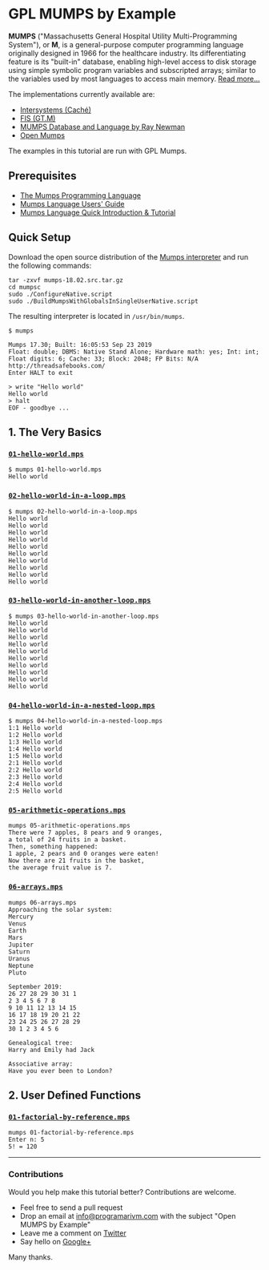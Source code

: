# GPL MUMPS by Example

**MUMPS** ("Massachusetts General Hospital Utility Multi-Programming System"), or **M**, is a general-purpose computer programming language originally designed in 1966 for the healthcare industry. Its differentiating feature is its "built-in" database, enabling high-level access to disk storage using simple symbolic program variables and subscripted arrays; similar to the variables used by most languages to access main memory. [Read more...](https://en.wikipedia.org/wiki/MUMPS)

The implementations currently available are:

- [Intersystems (Caché)](http://www.intersystems.com/)
- [FIS (GT.M)](http://www.fisglobal.com/products-technologyplatforms-gtm)
- [MUMPS Database and Language by Ray Newman](http://sourceforge.net/projects/mumps/)
- [Open Mumps](http://www.cs.uni.edu/~okane/)

The examples in this tutorial are run with GPL Mumps.

## Prerequisites

- [The Mumps Programming Language](https://www.cs.uni.edu/~okane/)
- [Mumps Language Users' Guide](https://www.cs.uni.edu/~okane/source/MUMPS-MDH/ReadMe.pdf)
- [Mumps Language Quick Introduction & Tutorial](https://www.cs.uni.edu/~okane/source/MUMPS-MDH/MumpsTutorial.pdf)

## Quick Setup

Download the open source distribution of the [Mumps interpreter](https://www.cs.uni.edu/~okane/source/MUMPS-MDH/mumps-18.02.src.tar.gz) and run the following commands:

    tar -zxvf mumps-18.02.src.tar.gz
    cd mumpsc
    sudo ./ConfigureNative.script
    sudo ./BuildMumpsWithGlobalsInSingleUserNative.script

The resulting interpreter is located in `/usr/bin/mumps`.

    $ mumps

    Mumps 17.30; Built: 16:05:53 Sep 23 2019
    Float: double; DBMS: Native Stand Alone; Hardware math: yes; Int: int; Float digits: 6; Cache: 33; Block: 2048; FP Bits: N/A
    http://threadsafebooks.com/
    Enter HALT to exit

    > write "Hello world"
    Hello world
    > halt
    EOF - goodbye ...

## 1. The Very Basics

### [`01-hello-world.mps`](https://github.com/programarivm/gpl-mumps-by-example/blob/master/01-the-very-basics/01-hello-world.mps)
    $ mumps 01-hello-world.mps
    Hello world

### [`02-hello-world-in-a-loop.mps`](https://github.com/programarivm/gpl-mumps-by-example/blob/master/01-the-very-basics/02-hello-world-in-a-loop.mps)
    $ mumps 02-hello-world-in-a-loop.mps
    Hello world
    Hello world
    Hello world
    Hello world
    Hello world
    Hello world
    Hello world
    Hello world
    Hello world
    Hello world

### [`03-hello-world-in-another-loop.mps`](https://github.com/programarivm/gpl-mumps-by-example/blob/master/01-the-very-basics/03-hello-world-in-another-loop.mps)
    $ mumps 03-hello-world-in-another-loop.mps
    Hello world
    Hello world
    Hello world
    Hello world
    Hello world
    Hello world
    Hello world
    Hello world
    Hello world
    Hello world

### [`04-hello-world-in-a-nested-loop.mps`](https://github.com/programarivm/gpl-mumps-by-example/blob/master/01-the-very-basics/04-hello-world-in-a-nested-loop.mps)
    $ mumps 04-hello-world-in-a-nested-loop.mps
    1:1 Hello world
    1:2 Hello world
    1:3 Hello world
    1:4 Hello world
    1:5 Hello world
    2:1 Hello world
    2:2 Hello world
    2:3 Hello world
    2:4 Hello world
    2:5 Hello world

### [`05-arithmetic-operations.mps`](https://github.com/programarivm/gpl-mumps-by-example/blob/master/01-the-very-basics/05-arithmetic-operations.mps)
    mumps 05-arithmetic-operations.mps
    There were 7 apples, 8 pears and 9 oranges,
    a total of 24 fruits in a basket.
    Then, something happened:
    1 apple, 2 pears and 0 oranges were eaten!
    Now there are 21 fruits in the basket,
    the average fruit value is 7.

### [`06-arrays.mps`](https://github.com/programarivm/gpl-mumps-by-example/blob/master/01-the-very-basics/06-arrays.mps)
    mumps 06-arrays.mps
    Approaching the solar system:
    Mercury
    Venus
    Earth
    Mars
    Jupiter
    Saturn
    Uranus
    Neptune
    Pluto

    September 2019:
    26 27 28 29 30 31 1
    2 3 4 5 6 7 8
    9 10 11 12 13 14 15
    16 17 18 19 20 21 22
    23 24 25 26 27 28 29
    30 1 2 3 4 5 6

    Genealogical tree:
    Harry and Emily had Jack

    Associative array:
    Have you ever been to London?

## 2. User Defined Functions

### [`01-factorial-by-reference.mps`](https://github.com/programarivm/gpl-mumps-by-example/blob/master/02-user-defined-functions/01-factorial-by-reference.mps)

    mumps 01-factorial-by-reference.mps
    Enter n: 5
    5! = 120

---

### Contributions

Would you help make this tutorial better? Contributions are welcome.

- Feel free to send a pull request
- Drop an email at info@programarivm.com with the subject "Open MUMPS by Example"
- Leave me a comment on [Twitter](https://twitter.com/programarivm)
- Say hello on [Google+](https://plus.google.com/+Programarivm)

Many thanks.

